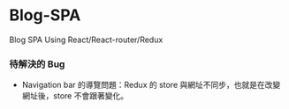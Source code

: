 # Blog-SPA
Blog SPA Using React/React-router/Redux

### 待解決的 Bug
* Navigation bar 的導覽問題：Redux 的 store 與網址不同步，也就是在改變網址後，store 不會跟著變化。 
